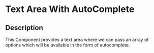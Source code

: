 # Text Area With AutoComplete

## Description

This Component provides a text area where we can pass an array of options which will be available in the form of autocomplete.